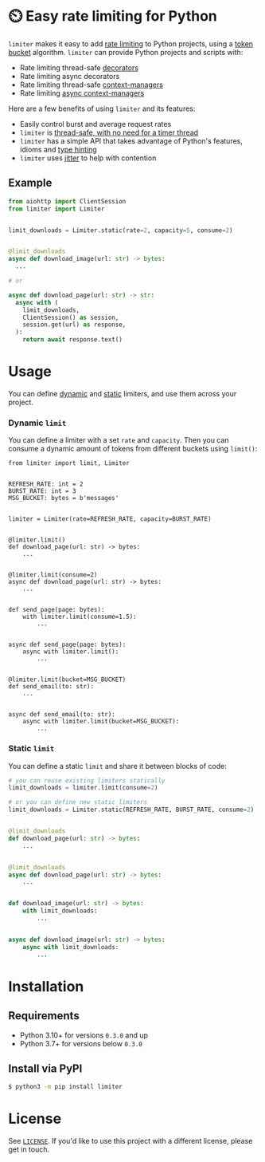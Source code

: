 # ⏲️ Easy rate limiting for Python

`limiter` makes it easy to add [rate limiting](https://en.wikipedia.org/wiki/Rate_limiting) to Python projects, using a [token bucket](https://en.wikipedia.org/wiki/Token_bucket) algorithm. `limiter` can provide Python projects and scripts with:
  - Rate limiting thread-safe [decorators](https://www.python.org/dev/peps/pep-0318/)
  - Rate limiting async decorators
  - Rate limiting thread-safe [context-managers](https://www.python.org/dev/peps/pep-0343/)
  - Rate limiting [async context-managers](https://www.python.org/dev/peps/pep-0492/#asynchronous-context-managers-and-async-with)

Here are a few benefits of using `limiter` and its features:
 - Easily control burst and average request rates
 - `limiter` is [thread-safe, with no need for a timer thread](https://en.wikipedia.org/wiki/Generic_cell_rate_algorithm)
 - `limiter` has a simple API that takes advantage of Python's features, idioms and [type hinting](https://www.python.org/dev/peps/pep-0483/)
 - `limiter` uses [jitter](https://aws.amazon.com/blogs/architecture/exponential-backoff-and-jitter/) to help with contention

## Example
```python
from aiohttp import ClientSession
from limiter import Limiter


limit_downloads = Limiter.static(rate=2, capacity=5, consume=2)


@limit_downloads
async def download_image(url: str) -> bytes:
  ...

# or

async def download_page(url: str) -> str:
  async with (
    limit_downloads,
    ClientSession() as session,
    session.get(url) as response,
  ):
    return await response.text()
```

# Usage
You can define [dynamic](#dynamic-limit) and [static](#static-limit) limiters, and use them across your project.

### Dynamic `limit`
You can define a limiter with a set `rate` and `capacity`. Then you can consume a dynamic amount of tokens from different buckets using `limit()`:
```python3
from limiter import limit, Limiter


REFRESH_RATE: int = 2
BURST_RATE: int = 3
MSG_BUCKET: bytes = b'messages'


limiter = Limiter(rate=REFRESH_RATE, capacity=BURST_RATE)


@limiter.limit()
def download_page(url: str) -> bytes:
    ...


@limiter.limit(consume=2)
async def download_page(url: str) -> bytes:
    ...


def send_page(page: bytes):
    with limiter.limit(consume=1.5):
        ...


async def send_page(page: bytes):
    async with limiter.limit():
        ...


@limiter.limit(bucket=MSG_BUCKET)
def send_email(to: str):
    ...


async def send_email(to: str):
    async with limiter.limit(bucket=MSG_BUCKET):
        ...
```

### Static `limit`
You can define a static `limit` and share it between blocks of code:
```python
# you can reuse existing limiters statically
limit_downloads = limiter.limit(consume=2)

# or you can define new static limiters
limit_downloads = Limiter.static(REFRESH_RATE, BURST_RATE, consume=2)


@limit_downloads
def download_page(url: str) -> bytes:
    ...


@limit_downloads
async def download_page(url: str) -> bytes:
    ...


def download_image(url: str) -> bytes:
    with limit_downloads:
        ...


async def download_image(url: str) -> bytes:
    async with limit_downloads:
        ...
```

# Installation
## Requirements
 - Python 3.10+ for versions `0.3.0` and up
 - Python 3.7+ for versions below `0.3.0`

## Install via PyPI
```bash
$ python3 -m pip install limiter
```

# License
See [`LICENSE`](/LICENSE). If you'd like to use this project with a different license, please get in touch.
